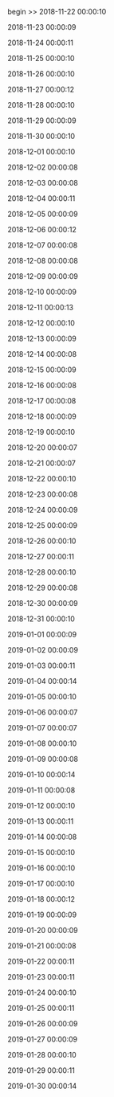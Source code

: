 begin >> 2018-11-22 00:00:10

2018-11-23 00:00:09

2018-11-24 00:00:11

2018-11-25 00:00:10

2018-11-26 00:00:10

2018-11-27 00:00:12

2018-11-28 00:00:10

2018-11-29 00:00:09

2018-11-30 00:00:10

2018-12-01 00:00:10

2018-12-02 00:00:08

2018-12-03 00:00:08

2018-12-04 00:00:11

2018-12-05 00:00:09

2018-12-06 00:00:12

2018-12-07 00:00:08

2018-12-08 00:00:08

2018-12-09 00:00:09

2018-12-10 00:00:09

2018-12-11 00:00:13

2018-12-12 00:00:10

2018-12-13 00:00:09

2018-12-14 00:00:08

2018-12-15 00:00:09

2018-12-16 00:00:08

2018-12-17 00:00:08

2018-12-18 00:00:09

2018-12-19 00:00:10

2018-12-20 00:00:07

2018-12-21 00:00:07

2018-12-22 00:00:10

2018-12-23 00:00:08

2018-12-24 00:00:09

2018-12-25 00:00:09

2018-12-26 00:00:10

2018-12-27 00:00:11

2018-12-28 00:00:10

2018-12-29 00:00:08

2018-12-30 00:00:09

2018-12-31 00:00:10

2019-01-01 00:00:09

2019-01-02 00:00:09

2019-01-03 00:00:11

2019-01-04 00:00:14

2019-01-05 00:00:10

2019-01-06 00:00:07

2019-01-07 00:00:07

2019-01-08 00:00:10

2019-01-09 00:00:08

2019-01-10 00:00:14

2019-01-11 00:00:08

2019-01-12 00:00:10

2019-01-13 00:00:11

2019-01-14 00:00:08

2019-01-15 00:00:10

2019-01-16 00:00:10

2019-01-17 00:00:10

2019-01-18 00:00:12

2019-01-19 00:00:09

2019-01-20 00:00:09

2019-01-21 00:00:08

2019-01-22 00:00:11

2019-01-23 00:00:11

2019-01-24 00:00:10

2019-01-25 00:00:11

2019-01-26 00:00:09

2019-01-27 00:00:09

2019-01-28 00:00:10

2019-01-29 00:00:11

2019-01-30 00:00:14

